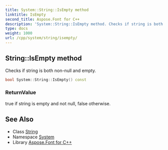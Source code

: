```yaml
---
title: System::String::IsEmpty method
linktitle: IsEmpty
second_title: Aspose.Font for C++
description: 'System::String::IsEmpty method. Checks if string is both non-null and empty in C++.'
type: docs
weight: 1000
url: /cpp/system/string/isempty/
---
```

## String::IsEmpty method


Checks if string is both non-null and empty.

```cpp
bool System::String::IsEmpty() const
```


### ReturnValue

true if string is empty and not null, false otherwise.

## See Also

* Class [String](../)
* Namespace [System](../../)
* Library [Aspose.Font for C++](../../../)
